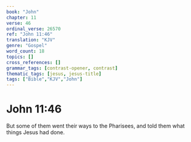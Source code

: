 ```yaml
---
book: "John"
chapter: 11
verse: 46
ordinal_verse: 26570
ref: "John 11:46"
translation: "KJV"
genre: "Gospel"
word_count: 18
topics: []
cross_references: []
grammar_tags: [contrast-opener, contrast]
thematic_tags: [jesus, jesus-title]
tags: ["Bible","KJV","John"]
---
```


# John 11:46

But some of them went their ways to the Pharisees, and told them what things Jesus had done.
